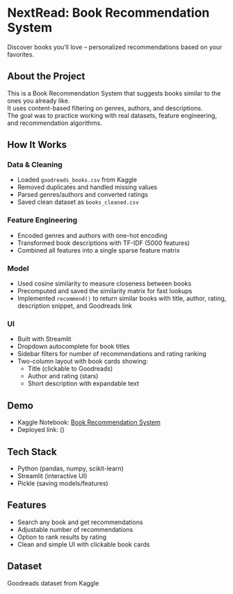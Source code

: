 # NextRead: Book Recommendation System

Discover books you’ll love – personalized recommendations based on your favorites.

## About the Project
This is a Book Recommendation System that suggests books similar to the ones you already like.  
It uses content-based filtering on genres, authors, and descriptions.  
The goal was to practice working with real datasets, feature engineering, and recommendation algorithms.  

## How It Works
### Data & Cleaning
- Loaded `goodreads_books.csv` from Kaggle  
- Removed duplicates and handled missing values  
- Parsed genres/authors and converted ratings  
- Saved clean dataset as `books_cleaned.csv`

### Feature Engineering
- Encoded genres and authors with one-hot encoding  
- Transformed book descriptions with TF-IDF (5000 features)  
- Combined all features into a single sparse feature matrix  

### Model
- Used cosine similarity to measure closeness between books  
- Precomputed and saved the similarity matrix for fast lookups  
- Implemented `recommend()` to return similar books with title, author, rating, description snippet, and Goodreads link  

### UI
- Built with Streamlit  
- Dropdown autocomplete for book titles  
- Sidebar filters for number of recommendations and rating ranking  
- Two-column layout with book cards showing:  
  - Title (clickable to Goodreads)  
  - Author and rating (stars)  
  - Short description with expandable text  

## Demo
- Kaggle Notebook: [Book Recommendation System](https://www.kaggle.com/code/gitanjalisoni/book-rec)  
- Deployed link: ()  

## Tech Stack
- Python (pandas, numpy, scikit-learn)  
- Streamlit (interactive UI)  
- Pickle (saving models/features)  

## Features
- Search any book and get recommendations  
- Adjustable number of recommendations  
- Option to rank results by rating  
- Clean and simple UI with clickable book cards  

## Dataset
Goodreads dataset from Kaggle  

